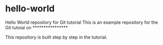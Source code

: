 # hello-world
Hello World repository for Git tutorial
This is an example repository for the Git tutoial on ****************

This repository is built step by step in the tutorial. 